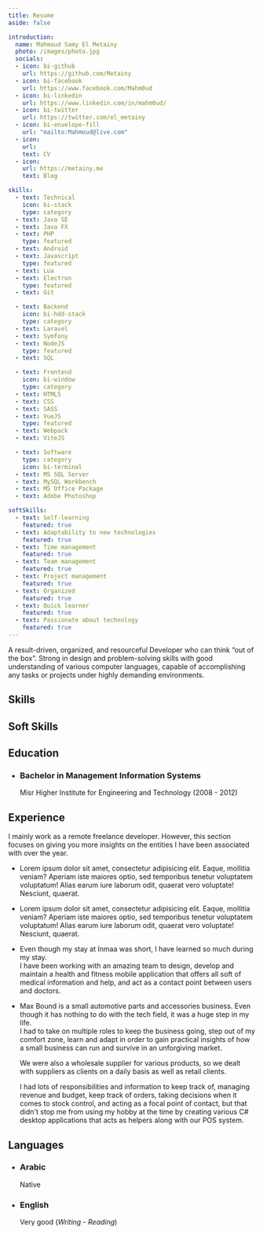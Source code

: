 ```yaml
---
title: Resume
aside: false

introduction:
  name: Mahmoud Samy El Metainy
  photo: /images/photo.jpg
  socials:
  - icon: bi-github
    url: https://github.com/Metainy
  - icon: bi-facebook
    url: https://www.facebook.com/Mahm0ud
  - icon: bi-linkedin
    url: https://www.linkedin.com/in/mahm0ud/
  - icon: bi-twitter
    url: https://twitter.com/el_metainy
  - icon: bi-envelope-fill
    url: "mailto:Mahmoud@live.com"
  - icon: 
    url: 
    text: CV
  - icon:
    url: https://metainy.me
    text: Blog

skills:
  - text: Technical
    icon: bi-stack
    type: category
  - text: Java SE
  - text: Java FX
  - text: PHP
    type: featured
  - text: Android
  - text: Javascript
    type: featured
  - text: Lua
  - text: Electron
    type: featured
  - text: Git

  - text: Backend
    icon: bi-hdd-stack
    type: category
  - text: Laravel
  - text: Symfony
  - text: NodeJS
    type: featured
  - text: SQL

  - text: Frontend
    icon: bi-window
    type: category
  - text: HTML5
  - text: CSS
  - text: SASS
  - text: VueJS
    type: featured
  - text: Webpack
  - text: ViteJS

  - text: Software
    type: category
    icon: bi-terminal
  - text: MS SQL Server
  - text: MySQL Workbench
  - text: MS Office Package
  - text: Adobe Photoshop

softSkills:
  - text: Self-learning
    featured: true
  - text: Adaptability to new technologies
    featured: true
  - text: Time management
    featured: true
  - text: Team management
    featured: true
  - text: Project management
    featured: true
  - text: Organized
    featured: true
  - text: Quick learner
    featured: true
  - text: Passionate about technology
    featured: true
---
```


A result-driven, organized, and resourceful Developer who can think “out of the box”. Strong in design and
problem-solving skills with good understanding of various computer languages, capable of accomplishing any
tasks or projects under highly demanding environments.

## Skills

<Skills :skills="$frontmatter.skills"></Skills>

## Soft Skills

<SoftSkills :skills="$frontmatter.softSkills"></SoftSkills>

## Education

* ### Bachelor in Management Information Systems
  Misr Higher Institute for Engineering and Technology (2008 - 2012)

## Experience

I mainly work as a remote freelance developer. However, this section focuses on giving you more insights on the entities
I have been associated with over the year.

* <JobHeader :job='{ date: "2020 - Present day", title: "Technical Lead", company: "Gamers Lounge"}'></JobHeader>

  Lorem ipsum dolor sit amet, consectetur adipisicing elit. Eaque, mollitia veniam? Aperiam iste maiores optio,
  sed temporibus tenetur voluptatem voluptatum! Alias earum iure laborum odit, quaerat vero voluptate! Nesciunt,
  quaerat.


* <JobHeader :job='{ date: "2018 - 2020", title: "Back-end Developer", company: "ABC Hosting LTD"}'></JobHeader>

  Lorem ipsum dolor sit amet, consectetur adipisicing elit. Eaque, mollitia veniam? Aperiam iste maiores optio, sed
  temporibus tenetur voluptatem voluptatum! Alias earum iure laborum odit, quaerat vero voluptate! Nesciunt, quaerat.


* <JobHeader :job='{ date: "2014 - 2015", title: "Android Developer", company: "Inmaa Solutions"}'></JobHeader>

  Even though my stay at Inmaa was short, I have learned so much during my stay.  
  I have been working with an amazing team to design, develop and maintain a health and fitness mobile application that
  offers all soft of medical information and help, and act as a contact point between users and doctors.


* <JobHeader :job='{ date: "2012 - 2017", title: "Co-Founder", company: "Max Bound"}'></JobHeader>

  Max Bound is a small automotive parts and accessories business. Even though it has nothing to do with the tech field,
  it was a huge step in my life.  
  I had to take on multiple roles to keep the business going, step out of my comfort zone, learn
  and adapt in order to gain practical insights of how a small business can run and survive in an unforgiving market.

  We were also a wholesale supplier for various products, so we dealt with suppliers as clients on a daily basis as well
  as retail clients.

  I had lots of responsibilities and information to keep track of, managing revenue and budget, keep track of
  orders, taking decisions when it comes to stock control, and acting as a focal point of contact, but that didn't stop
  me from using my hobby at the time by creating various C# desktop applications that acts
  as helpers along with our POS system.

## Languages

* ### Arabic
  Native
* ### English
  Very good (_Writing - Reading_)
